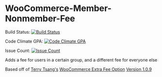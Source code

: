 # WooCommerce-Member-Nonmember-Fee
Build Status: [![Build Status](https://travis-ci.org/lkarinja/WooCommerce-Member-Nonmember-Fee.svg?branch=master)](https://travis-ci.org/lkarinja/WooCommerce-Member-Nonmember-Fee)

Code Climate GPA: [![Code Climate GPA](https://codeclimate.com/github/lkarinja/WooCommerce-Member-Nonmember-Fee/badges/gpa.svg)](https://codeclimate.com/github/lkarinja/WooCommerce-Member-Nonmember-Fee)

Issue Count: [![Issue Count](https://codeclimate.com/github/lkarinja/WooCommerce-Member-Nonmember-Fee/badges/issue_count.svg)](https://codeclimate.com/github/lkarinja/WooCommerce-Member-Nonmember-Fee)

Adds a fee for users in a certain group, and a different fee for everyone else

Based off of <a href="http://shop.terrytsang.com">Terry Tsang's</a> <a href="http://terrytsang.com/shop/shop/woocommerce-extra-fee-option/">WooCommerce Extra Fee Option</a> <a href="https://wordpress.org/plugins/woocommerce-extra-fee-option/#developers">Version 1.0.9</a>
